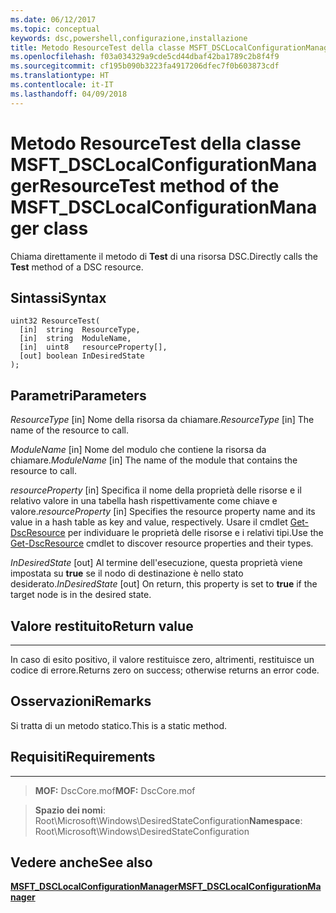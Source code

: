 ```yaml
---
ms.date: 06/12/2017
ms.topic: conceptual
keywords: dsc,powershell,configurazione,installazione
title: Metodo ResourceTest della classe MSFT_DSCLocalConfigurationManager
ms.openlocfilehash: f03a034329a9cde5cd44dbaf42ba1789c2b8f4f9
ms.sourcegitcommit: cf195b090b3223fa4917206dfec7f0b603873cdf
ms.translationtype: HT
ms.contentlocale: it-IT
ms.lasthandoff: 04/09/2018
---
```

# <a name="resourcetest-method-of-the-msftdsclocalconfigurationmanager-class"></a><span data-ttu-id="333ff-103">Metodo ResourceTest della classe MSFT_DSCLocalConfigurationManager</span><span class="sxs-lookup"><span data-stu-id="333ff-103">ResourceTest method of the MSFT_DSCLocalConfigurationManager class</span></span>

<span data-ttu-id="333ff-104">Chiama direttamente il metodo di **Test** di una risorsa DSC.</span><span class="sxs-lookup"><span data-stu-id="333ff-104">Directly calls the **Test** method of a DSC resource.</span></span>

<a name="syntax"></a><span data-ttu-id="333ff-105">Sintassi</span><span class="sxs-lookup"><span data-stu-id="333ff-105">Syntax</span></span>
------

```mof
uint32 ResourceTest(
  [in]  string  ResourceType,
  [in]  string  ModuleName,
  [in]  uint8   resourceProperty[],
  [out] boolean InDesiredState
);
```

<a name="parameters"></a><span data-ttu-id="333ff-106">Parametri</span><span class="sxs-lookup"><span data-stu-id="333ff-106">Parameters</span></span>
----------

<span data-ttu-id="333ff-107">*ResourceType* \[in\] Nome della risorsa da chiamare.</span><span class="sxs-lookup"><span data-stu-id="333ff-107">*ResourceType* \[in\] The name of the resource to call.</span></span>

<span data-ttu-id="333ff-108">*ModuleName* \[in\] Nome del modulo che contiene la risorsa da chiamare.</span><span class="sxs-lookup"><span data-stu-id="333ff-108">*ModuleName* \[in\] The name of the module that contains the resource to call.</span></span>

<span data-ttu-id="333ff-109">*resourceProperty* \[in\] Specifica il nome della proprietà delle risorse e il relativo valore in una tabella hash rispettivamente come chiave e valore.</span><span class="sxs-lookup"><span data-stu-id="333ff-109">*resourceProperty* \[in\] Specifies the resource property name and its value in a hash table as key and value, respectively.</span></span> <span data-ttu-id="333ff-110">Usare il cmdlet [Get-DscResource](https://technet.microsoft.com/library/dn521625.aspx) per individuare le proprietà delle risorse e i relativi tipi.</span><span class="sxs-lookup"><span data-stu-id="333ff-110">Use the [Get-DscResource](https://technet.microsoft.com/library/dn521625.aspx) cmdlet to discover resource properties and their types.</span></span>

<span data-ttu-id="333ff-111">*InDesiredState* \[out\] Al termine dell'esecuzione, questa proprietà viene impostata su **true** se il nodo di destinazione è nello stato desiderato.</span><span class="sxs-lookup"><span data-stu-id="333ff-111">*InDesiredState* \[out\] On return, this property is set to **true** if the target node is in the desired state.</span></span>

## <a name="return-value"></a><span data-ttu-id="333ff-112">Valore restituito</span><span class="sxs-lookup"><span data-stu-id="333ff-112">Return value</span></span>
------------

<span data-ttu-id="333ff-113">In caso di esito positivo, il valore restituisce zero, altrimenti, restituisce un codice di errore.</span><span class="sxs-lookup"><span data-stu-id="333ff-113">Returns zero on success; otherwise returns an error code.</span></span>

## <a name="remarks"></a><span data-ttu-id="333ff-114">Osservazioni</span><span class="sxs-lookup"><span data-stu-id="333ff-114">Remarks</span></span>

<span data-ttu-id="333ff-115">Si tratta di un metodo statico.</span><span class="sxs-lookup"><span data-stu-id="333ff-115">This is a static method.</span></span>

## <a name="requirements"></a><span data-ttu-id="333ff-116">Requisiti</span><span class="sxs-lookup"><span data-stu-id="333ff-116">Requirements</span></span>
------------
><span data-ttu-id="333ff-117">**MOF:** DscCore.mof</span><span class="sxs-lookup"><span data-stu-id="333ff-117">**MOF:** DscCore.mof</span></span>

><span data-ttu-id="333ff-118">**Spazio dei nomi**: Root\Microsoft\Windows\DesiredStateConfiguration</span><span class="sxs-lookup"><span data-stu-id="333ff-118">**Namespace**: Root\Microsoft\Windows\DesiredStateConfiguration</span></span>


## <a name="see-also"></a><span data-ttu-id="333ff-119">Vedere anche</span><span class="sxs-lookup"><span data-stu-id="333ff-119">See also</span></span>


[<span data-ttu-id="333ff-120">**MSFT_DSCLocalConfigurationManager**</span><span class="sxs-lookup"><span data-stu-id="333ff-120">**MSFT_DSCLocalConfigurationManager**</span></span>](msft-dsclocalconfigurationmanager.md)